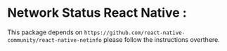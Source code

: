 # Network Status React Native :

This package depends on `https://github.com/react-native-community/react-native-netinfo` please follow the 
instructions overthere.